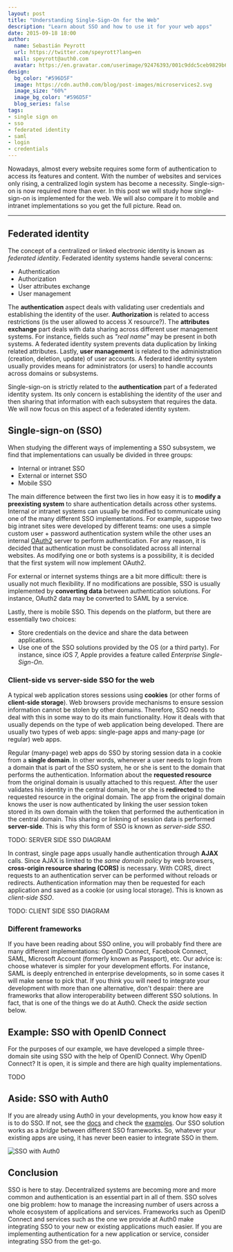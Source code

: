 ```yaml
---
layout: post
title: "Understanding Single-Sign-On for the Web"
description: "Learn about SSO and how to use it for your web apps"
date: 2015-09-18 18:00
author: 
  name: Sebastián Peyrott
  url: https://twitter.com/speyrott?lang=en
  mail: speyrott@auth0.com
  avatar: https://en.gravatar.com/userimage/92476393/001c9ddc5ceb9829b6aaf24f5d28502a.png?size=200
design:
  bg_color: "#596D5F"
  image: https://cdn.auth0.com/blog/post-images/microservices2.svg
  image_size: "60%"
  image_bg_color: "#596D5F"
  blog_series: false
tags: 
- single sign on
- sso
- federated identity
- saml
- login
- credentials
---
```


Nowadays, almost every website requires some form of authentication to access its features and content. With the number of websites and services only rising, a centralized login system has become a necessity. Single-sign-on is now required more than ever. In this post we will study how single-sign-on is implemented for the web. We will also compare it to mobile and intranet implementations so you get the full picture. Read on.

-----

## Federated identity
The concept of a centralized or linked electronic identity is known as *federated identity*. Federated identity systems handle several concerns:

- Authentication
- Authorization
- User attributes exchange
- User management

The **authentication** aspect deals with validating user credentials and establishing the identity of the user. **Authorization** is related to access restrictions (is the user allowed to access X resource?). The **attributes exchange** part deals with data sharing across different user management systems. For instance, fields such as *"real name"* may be present in both systems. A federated identity system prevents data duplication by linking related attributes. Lastly, **user management** is related to the administration (creation, deletion, update) of user accounts. A federated identity system usually provides means for administrators (or users) to handle accounts across domains or subsystems.

Single-sign-on is strictly related to the **authentication** part of a federated identity system. Its only concern is establishing the identity of the user and then sharing that information with each subsystem that requires the data. We will now focus on this aspect of a federated identity system.

## Single-sign-on (SSO)
When studying the different ways of implementing a SSO subsystem, we find that implementations can usually be divided in three groups:

- Internal or intranet SSO
- External or internet SSO
- Mobile SSO

The main difference between the first two lies in how easy it is to **modify a preexisting system** to share authentication details across other systems. Internal or intranet systems can usually be modified to communicate using one of the many different SSO implementations. For example, suppose two big intranet sites were developed by different teams: one uses a simple custom user + password authentication system while the other uses an internal [OAuth2](http://oauth.net/2/) server to perform authentication. For any reason, it is decided that authentication must be consolidated across all internal websites. As modifying one or both systems is a possibility, it is decided that the first system will now implement OAuth2.

For external or internet systems things are a bit more difficult: there is usually not much flexibility. If no modifications are possible, SSO is usually implemented by **converting data** between authentication solutions. For instance, OAuth2 data may be converted to SAML by a service.

Lastly, there is mobile SSO. This depends on the platform, but there are essentially two choices:

- Store credentials on the device and share the data between applications.
- Use one of the SSO solutions provided by the OS (or a third party). For instance, since iOS 7, Apple provides a feature called *Enterprise Single-Sign-On*.

### Client-side vs server-side SSO for the web
A typical web application stores sessions using **cookies** (or other forms of **client-side storage**). Web browsers provide mechanisms to ensure session information cannot be stolen by other domains. Therefore, SSO needs to deal with this in some way to do its main functionality. How it deals with that usually depends on the type of web application being developed. There are usually two types of web apps: single-page apps and many-page (or regular) web apps. 

Regular (many-page) web apps do SSO by storing session data in a cookie from a **single domain**. In other words, whenever a user needs to login from a domain that is part of the SSO system, he or she is sent to the domain that performs the authentication. Information about the **requested resource** from the original domain is usually attached to this request. After the user validates his identity in the central domain, he or she is **redirected** to the requested resource in the original domain. The app from the original domain knows the user is now authenticated by linking the user session token stored in its own domain with the token that performed the authentication in the central domain. This sharing or linkning of session data is performed **server-side**. This is why this form of SSO is known as *server-side SSO*.

TODO: SERVER SIDE SSO DIAGRAM

In contrast, single page apps usually handle authentication through **AJAX** calls. Since AJAX is limited to the *same domain policy* by web browsers, **cross-origin resource sharing (CORS)** is necessary. With CORS, direct requests to an authentication server can be performed without reloads or redirects. Authentication information may then be requested for each application and saved as a cookie (or using local storage). This is known as *client-side SSO*.

TODO: CLIENT SIDE SSO DIAGRAM

### Different frameworks
If you have been reading about SSO online, you will probably find there are many different implementations: OpenID Connect, Facebook Connect, SAML, Microsoft Account (formerly known as Passport), etc. Our advice is: choose whatever is simpler for your development efforts. For instance, SAML is deeply entrenched in enterprise developments, so in some cases it will make sense to pick that. If you think you will need to integrate your development with more than one alternative, don't despair: there are frameworks that allow interoperability between different SSO solutions. In fact, that is one of the things we do at Auth0. Check the *aside* section below.

## Example: SSO with OpenID Connect
For the purposes of our example, we have developed a simple three-domain site using SSO with the help of OpenID Connect. Why OpenID Connect? It is open, it is simple and there are high quality implementations.

TODO

## Aside: SSO with Auth0
If you are already using Auth0 in your developments, you know how easy it is to do SSO. If not, see the [docs](https://auth0.com/docs/sso/single-sign-on) and check the [examples](https://github.com/auth0/auth0-sso-sample). Our SSO solution works as a *bridge* between different SSO frameworks. So, whatever your existing apps are using, it has never been easier to integrate SSO in them.

![SSO with Auth0](https://cdn.auth0.com/blog/sso/sso-checkbox.png)

## Conclusion
SSO is here to stay. Decentralized systems are becoming more and more common and authentication is an essential part in all of them. SSO solves one big problem: how to manage the increasing number of users across a whole ecosystem of applications and services. Frameworks such as OpenID Connect and services such as the one we provide at Auth0 make integrating SSO to your new or existing applications much easier. If you are implementing authentication for a new application or service, consider integrating SSO from the get-go.

